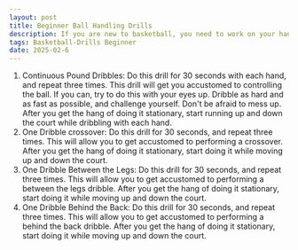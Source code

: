 ```yaml
---
layout: post
title: Beginner Ball Handling Drills
description: If you are new to basketball, you need to work on your handles and get comfortable with handling the ball ASAP.
tags: Basketball-Drills Beginner
date: 2025-02-6
---
```

1. Continuous Pound Dribbles: Do this drill for 30 seconds with each hand, and repeat three times. This drill will get you accustomed to controlling the ball. If you can, try to do this with your eyes up. Dribble as hard and as fast as possible, and challenge yourself. Don't be afraid to mess up. After you get the hang of doing it stationary, start running up and down the court while dribbling with each hand.
2. One Dribble crossover: Do this drill for 30 seconds, and repeat three times. This will allow you to get accustomed to performing a crossover. After you get the hang of doing it stationary, start doing it while moving up and down the court.
3. One Dribble Between the Legs: Do this drill for 30 seconds, and repeat three times. This will allow you to get accustomed to performing a between the legs dribble. After you get the hang of doing it stationary, start doing it while moving up and down the court.
4. One Dribble Behind the Back: Do this drill for 30 seconds, and repeat three times. This will allow you to get accustomed to performing a behind the back dribble. After you get the hang of doing it stationary, start doing it while moving up and down the court.
